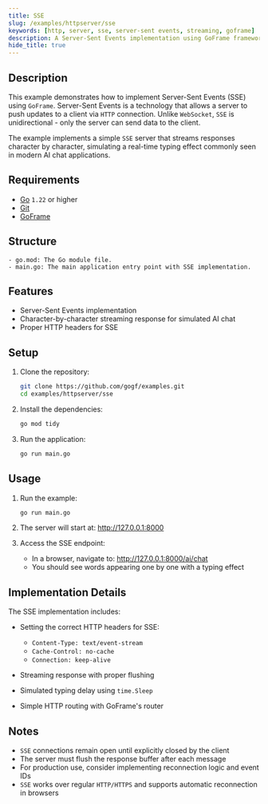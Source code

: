 ```yaml
---
title: SSE
slug: /examples/httpserver/sse
keywords: [http, server, sse, server-sent events, streaming, goframe]
description: A Server-Sent Events implementation using GoFrame framework
hide_title: true
---
```



## Description

This example demonstrates how to implement Server-Sent Events (SSE) using `GoFrame`. Server-Sent Events is a technology that allows a server to push updates to a client via `HTTP` connection. Unlike `WebSocket`, `SSE` is unidirectional - only the server can send data to the client.

The example implements a simple `SSE` server that streams responses character by character, simulating a real-time typing effect commonly seen in modern AI chat applications.

## Requirements

- [Go](https://golang.org/dl/) `1.22` or higher
- [Git](https://git-scm.com/downloads)
- [GoFrame](https://goframe.org)

## Structure

```text
- go.mod: The Go module file.
- main.go: The main application entry point with SSE implementation.
```

## Features

- Server-Sent Events implementation
- Character-by-character streaming response for simulated AI chat
- Proper HTTP headers for SSE

## Setup

1. Clone the repository:
    ```bash
    git clone https://github.com/gogf/examples.git
    cd examples/httpserver/sse
    ```

2. Install the dependencies:
    ```bash
    go mod tidy
    ```

3. Run the application:
    ```bash
    go run main.go
    ```

## Usage

1. Run the example:
   ```bash
   go run main.go
   ```

2. The server will start at: http://127.0.0.1:8000

3. Access the SSE endpoint:
   - In a browser, navigate to: http://127.0.0.1:8000/ai/chat
   - You should see words appearing one by one with a typing effect



## Implementation Details

The SSE implementation includes:

- Setting the correct HTTP headers for SSE:
  - `Content-Type: text/event-stream`
  - `Cache-Control: no-cache`
  - `Connection: keep-alive`

- Streaming response with proper flushing
- Simulated typing delay using `time.Sleep`
- Simple HTTP routing with GoFrame's router

## Notes

- `SSE` connections remain open until explicitly closed by the client
- The server must flush the response buffer after each message
- For production use, consider implementing reconnection logic and event IDs
- `SSE` works over regular `HTTP/HTTPS` and supports automatic reconnection in browsers